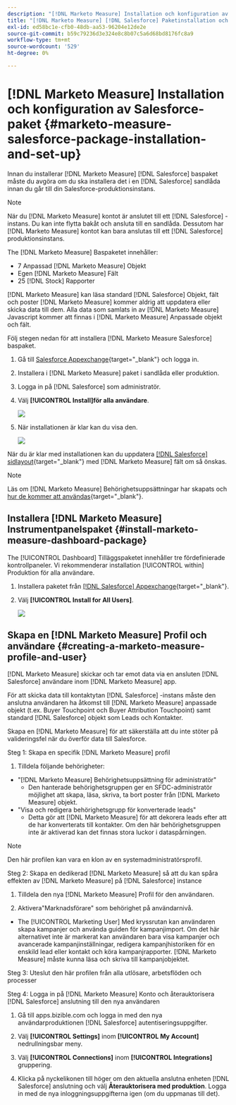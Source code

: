 ```yaml
---
description: "[!DNL Marketo Measure] Installation och konfiguration av Salesforce-paket - [!DNL Marketo Measure] - Produktdokumentation"
title: "[!DNL Marketo Measure] [!DNL Salesforce] Paketinstallation och konfiguration"
exl-id: ed58bc1e-cfb0-48db-aa53-96204e12de2e
source-git-commit: b59c79236d3e324e8c8b07c5a6d68bd8176fc8a9
workflow-type: tm+mt
source-wordcount: '529'
ht-degree: 0%

---
```


# [!DNL Marketo Measure] Installation och konfiguration av Salesforce-paket {#marketo-measure-salesforce-package-installation-and-set-up}

Innan du installerar [!DNL Marketo Measure] [!DNL Salesforce] baspaket måste du avgöra om du ska installera det i en [!DNL Salesforce] sandlåda innan du går till din Salesforce-produktionsinstans.

>[!NOTE]
>
>När du [!DNL Marketo Measure] kontot är anslutet till ett [!DNL Salesforce] -instans. Du kan inte flytta bakåt och ansluta till en sandlåda. Dessutom har [!DNL Marketo Measure] kontot kan bara anslutas till ett [!DNL Salesforce] produktionsinstans.

The [!DNL Marketo Measure] Baspaketet innehåller:

* 7 Anpassad [!DNL Marketo Measure] Objekt
* Egen [!DNL Marketo Measure] Fält
* 25 [!DNL Stock] Rapporter

[!DNL Marketo Measure] kan läsa standard [!DNL Salesforce] Objekt, fält och poster [!DNL Marketo Measure] kommer aldrig att uppdatera eller skicka data till dem. Alla data som samlats in av [!DNL Marketo Measure] Javascript kommer att finnas i [!DNL Marketo Measure] Anpassade objekt och fält.

Följ stegen nedan för att installera [!DNL Marketo Measure Salesforce] baspaket.

1. Gå till [Salesforce Appexchange](https://appexchange.salesforce.com/appxListingDetail?listingId=a0N3000000B3KLuEAN){target="_blank"} och logga in.

1. Installera i [!DNL Marketo Measure] paket i sandlåda eller produktion.

1. Logga in på [!DNL Salesforce] som administratör.

1. Välj **[!UICONTROL Install]för alla användare**.

   ![](assets/marketo-measure-salesforce-package-installation-and-set-up-1.png)

1. När installationen är klar kan du visa den.

   ![](assets/marketo-measure-salesforce-package-installation-and-set-up-2.png)

När du är klar med installationen kan du uppdatera [[!DNL Salesforce] sidlayout](/help/configuration-and-setup/marketo-measure-and-salesforce/page-layout-instructions.md){target="_blank"} med [!DNL Marketo Measure] fält om så önskas.

>[!NOTE]
>
>Läs om [!DNL Marketo Measure] Behörighetsuppsättningar har skapats och [hur de kommer att användas](/help/configuration-and-setup/marketo-measure-and-salesforce/marketo-measure-permission-sets.md){target="_blank"}.

## Installera [!DNL Marketo Measure] Instrumentpanelspaket {#install-marketo-measure-dashboard-package}

The [!UICONTROL Dashboard] Tilläggspaketet innehåller tre fördefinierade kontrollpaneler. Vi rekommenderar installation [!UICONTROL within] Produktion för alla användare.

1. Installera paketet från [[!DNL Salesforce] Appexchange](https://login.salesforce.com/packaging/installPackage.apexp?p0=04t610000001jI6){target="_blank"}.

1. Välj **[!UICONTROL Install for All Users]**.

   ![](assets/marketo-measure-salesforce-package-installation-and-set-up-3.png)

## Skapa en [!DNL Marketo Measure] Profil och användare {#creating-a-marketo-measure-profile-and-user}

[!DNL Marketo Measure] skickar och tar emot data via en ansluten [!DNL Salesforce] användare inom [!DNL Marketo Measure] app.

För att skicka data till kontaktytan [!DNL Salesforce] -instans måste den anslutna användaren ha åtkomst till [!DNL Marketo Measure] anpassade objekt (t.ex. Buyer Touchpoint och Buyer Attribution Touchpoint) samt standard [!DNL Salesforce] objekt som Leads och Kontakter.

Skapa en [!DNL Marketo Measure] för att säkerställa att du inte stöter på valideringsfel när du överför data till Salesforce.

Steg 1: Skapa en specifik [!DNL Marketo Measure] profil

1. Tilldela följande behörigheter:

* &quot;[!DNL Marketo Measure] Behörighetsuppsättning för administratör&quot;
   * Den hanterade behörighetsgruppen ger en SFDC-administratör möjlighet att skapa, läsa, skriva, ta bort poster från [!DNL Marketo Measure] objekt.
* &quot;Visa och redigera behörighetsgrupp för konverterade leads&quot;
   * Detta gör att [!DNL Marketo Measure] för att dekorera leads efter att de har konverterats till kontakter. Om den här behörighetsgruppen inte är aktiverad kan det finnas stora luckor i dataspårningen.

>[!NOTE]
>
>Den här profilen kan vara en klon av en systemadministratörsprofil.

Steg 2: Skapa en dedikerad [!DNL Marketo Measure] så att du kan spåra effekten av [!DNL Marketo Measure] på [!DNL Salesforce] instance

1. Tilldela den nya [!DNL Marketo Measure] Profil för den användaren.

1. Aktivera&quot;Marknadsförare&quot; som behörighet på användarnivå.

* The [!UICONTROL Marketing User] Med kryssrutan kan användaren skapa kampanjer och använda guiden för kampanjimport. Om det här alternativet inte är markerat kan användaren bara visa kampanjer och avancerade kampanjinställningar, redigera kampanjhistoriken för en enskild lead eller kontakt och köra kampanjrapporter. [!DNL Marketo Measure] måste kunna läsa och skriva till kampanjobjektet.

Steg 3: Uteslut den här profilen från alla utlösare, arbetsflöden och processer

Steg 4: Logga in på [!DNL Marketo Measure] Konto och återauktorisera [!DNL Salesforce] anslutning till den nya användaren

1. Gå till apps.bizible.com och logga in med den nya användarproduktionen [!DNL Salesforce] autentiseringsuppgifter.

1. Välj **[!UICONTROL Settings]** inom **[!UICONTROL My Account]** nedrullningsbar meny.

1. Välj **[!UICONTROL Connections]** inom **[!UICONTROL Integrations]** gruppering.

1. Klicka på nyckelikonen till höger om den aktuella anslutna enheten [!DNL Salesforce] anslutning och välj **Återauktorisera med produktion**. Logga in med de nya inloggningsuppgifterna igen (om du uppmanas till det).
